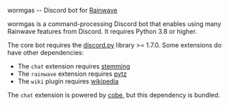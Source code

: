 wormgas -- Discord bot for [Rainwave][]

wormgas is a command-processing Discord bot that enables using many Rainwave features from Discord. It requires Python
3.8 or higher.

The core bot requires the [discord.py][] library >= 1.7.0. Some extensions do have other dependencies:

*   The `chat` extension requires [stemming][]
*   The `rainwave` extension requires [pytz][]
*   The `wiki` plugin requires [wikipedia][]

The `chat` extension is powered by [cobe][], but this dependency is bundled.

[rainwave]: http://rainwave.cc
[discord.py]: https://pypi.org/project/discord.py/
[stemming]: http://pypi.python.org/pypi/stemming
[pytz]: https://pypi.python.org/pypi/pytz
[wikipedia]: https://wikipedia.readthedocs.org/en/latest/
[cobe]: https://github.com/pteichman/cobe/
